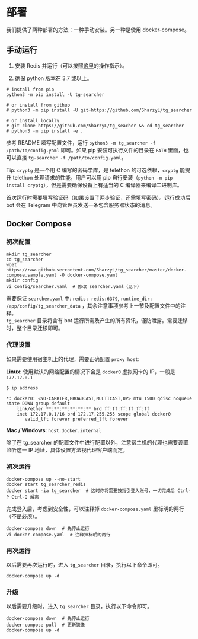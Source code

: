 # 部署

我们提供了两种部署的方法：一种手动安装。另一种是使用 docker-compose。

## 手动运行

1. 安装 Redis 并运行（可以按照[这里](https://redis.io/topics/quickstart)的操作指示）。

2. 确保 python 版本在 3.7 或以上。

```shell script
# install from pip
python3 -m pip install -U tg-searcher

# or install from github
# python3 -m pip install -U git+https://github.com/SharzyL/tg_searcher

# or install locally
# git clone https://github.com/SharzyL/tg_seacher && cd tg_searcher
# python3 -m pip install -e .
```

参考 README 填写配置文件，运行 `python3 -m tg_searcher -f /path/to/config.yaml` 即可。如果 pip 安装可执行文件的目录在 `PATH` 里面，也可以直接 `tg-searcher -f /path/to/config.yaml`。

Tip: `cryptg` 是一个用 C 编写的密码学库，是 telethon 的可选依赖，`cryptg` 能提升 telethon 处理请求的性能，用户可以用 pip 自行安装（`python -m pip install cryptg`），但是需要确保设备上有适当的 C 编译器来编译二进制库。

首次运行时需要填写验证码（如果设置了两步验证，还需填写密码）。运行成功后 bot 会在 Telegram 中向管理员发送一条包含服务器状态的消息。

## Docker Compose

### 初次配置

```shell
mkdir tg_searcher
cd tg_searcher
wget https://raw.githubusercontent.com/SharzyL/tg_searcher/master/docker-compose.sample.yaml -O docker-compose.yaml
mkdir config
vi config/searcher.yaml  # 修改 searcher.yaml（见下）
```

需要保证 `searcher.yaml` 中: `redis: redis:6379`, `runtime_dir: /app/config/tg_searcher_data` ，其余注意事项参考上一节及配置文件中的注释。  
`tg_searcher` 目录将含有 bot 运行所需及产生的所有资讯，谨防泄露。需要迁移时，整个目录迁移即可。

### 代理设置

如果需要使用宿主机上的代理，需要正确配置 `proxy host`:

**Linux**: 使用默认的网络配置的情况下会是 `docker0` 虚拟网卡的 IP，一般是 `172.17.0.1`

```shell
$ ip address

*: docker0: <NO-CARRIER,BROADCAST,MULTICAST,UP> mtu 1500 qdisc noqueue state DOWN group default
    link/ether **:**:**:**:**:** brd ff:ff:ff:ff:ff:ff
    inet 172.17.0.1/16 brd 172.17.255.255 scope global docker0
       valid_lft forever preferred_lft forever
```

**Mac / Windows**: `host.docker.internal`

除了在 tg_searcher 的配置文件中进行配置以外，注意宿主机的代理也需要设置监听这一 IP 地址，具体设置方法视代理客户端而定。

### 初次运行

```shell
docker-compose up --no-start
docker start tg_searcher_redis
docker start -ia tg_searcher  # 这时你将需要按指引登入账号，一切完成后 Ctrl-P Ctrl-Q 解离
```

完成登入后，考虑到安全性，可以注释掉 `docker-compose.yaml` 里标明的两行（不是必须）。

```shell
docker-compose down  # 先停止运行
vi docker-compose.yaml  # 注释掉标明的两行
```

### 再次运行

以后需要再次运行时，进入 `tg_searcher` 目录，执行以下命令即可。

```shell
docker-compose up -d
```

### 升级

以后需要升级时，进入 `tg_searcher` 目录，执行以下命令即可。

```shell
docker-compose down  # 先停止运行
docker-compose pull  # 更新镜像
docker-compose up -d
```

